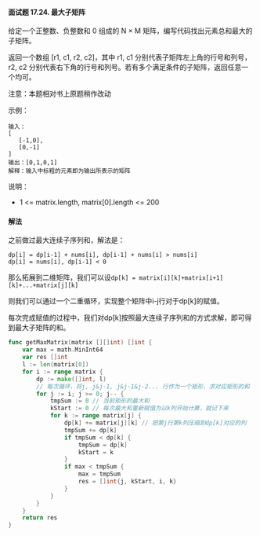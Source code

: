 #### 面试题 17.24. 最大子矩阵

给定一个正整数、负整数和 0 组成的 N × M 矩阵，编写代码找出元素总和最大的子矩阵。

返回一个数组 [r1, c1, r2, c2]，其中 r1, c1 分别代表子矩阵左上角的行号和列号，r2, c2 分别代表右下角的行号和列号。若有多个满足条件的子矩阵，返回任意一个均可。

注意：本题相对书上原题稍作改动

示例：
```
输入：
[
   [-1,0],
   [0,-1]
]
输出：[0,1,0,1]
解释：输入中标粗的元素即为输出所表示的矩阵
```

说明：
- 1 <= matrix.length, matrix[0].length <= 200

#### 解法
之前做过最大连续子序列和，解法是：
```
dp[i] = dp[i-1] + nums[i], dp[i-1] + nums[i] > nums[i]
dp[i] = nums[i], dp[i-1] < 0
```
那么拓展到二维矩阵，我们可以设``dp[k] = matrix[i][k]+matrix[i+1][k]+...+matrix[j][k]``

则我们可以通过一个二重循环，实现整个矩阵中i-j行对于dp[k]的赋值。

每次完成赋值的过程中，我们对dp[k]按照最大连续子序列和的方式求解，即可得到最大子矩阵的和。

```go
func getMaxMatrix(matrix [][]int) []int {
    var max = math.MinInt64
    var res []int
    l := len(matrix[0])
    for i := range matrix {
        dp := make([]int, l)
        // 每次循环，将j, j&j-1, j&j-1&j-2... 行作为一个矩形，求对应矩形的和
        for j := i; j >= 0; j-- {
            tmpSum := 0 // 当前矩形的最大和
            kStart := 0 // 每次最大和重新赋值为以k列开始计算，就记下来
            for k := range matrix[j] {
                dp[k] += matrix[j][k] // 把第j行第k列压缩到dp[k]对应的列
                tmpSum += dp[k]
                if tmpSum < dp[k] {
                    tmpSum = dp[k]
                    kStart = k
                }
                if max < tmpSum {
                    max = tmpSum
                    res = []int{j, kStart, i, k}
                }
            }
        }
    }
    return res
}
``` 